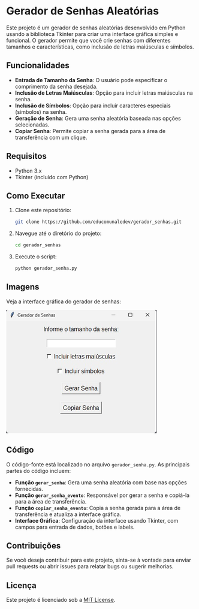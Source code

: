 # Gerador de Senhas Aleatórias

Este projeto é um gerador de senhas aleatórias desenvolvido em Python usando a biblioteca Tkinter para criar uma interface gráfica simples e funcional. O gerador permite que você crie senhas com diferentes tamanhos e características, como inclusão de letras maiúsculas e símbolos. 

## Funcionalidades

- **Entrada de Tamanho da Senha**: O usuário pode especificar o comprimento da senha desejada.
- **Inclusão de Letras Maiúsculas**: Opção para incluir letras maiúsculas na senha.
- **Inclusão de Símbolos**: Opção para incluir caracteres especiais (símbolos) na senha.
- **Geração de Senha**: Gera uma senha aleatória baseada nas opções selecionadas.
- **Copiar Senha**: Permite copiar a senha gerada para a área de transferência com um clique.

## Requisitos

- Python 3.x
- Tkinter (incluído com Python)

## Como Executar

1. Clone este repositório:
   ```sh
   git clone https://github.com/educomunaledev/gerador_senhas.git
   ```

2. Navegue até o diretório do projeto:
   ```sh
   cd gerador_senhas
   ```

3. Execute o script:
   ```sh
   python gerador_senha.py
   ```

## Imagens

Veja a interface gráfica do gerador de senhas:

![Interface do Gerador de Senhas](imagens/captura_gerador_senha.jpeg)

## Código

O código-fonte está localizado no arquivo `gerador_senha.py`. As principais partes do código incluem:

- **Função `gerar_senha`**: Gera uma senha aleatória com base nas opções fornecidas.
- **Função `gerar_senha_evento`**: Responsável por gerar a senha e copiá-la para a área de transferência.
- **Função `copiar_senha_evento`**: Copia a senha gerada para a área de transferência e atualiza a interface gráfica.
- **Interface Gráfica**: Configuração da interface usando Tkinter, com campos para entrada de dados, botões e labels.

## Contribuições

Se você deseja contribuir para este projeto, sinta-se à vontade para enviar pull requests ou abrir issues para relatar bugs ou sugerir melhorias.

## Licença

Este projeto é licenciado sob a [MIT License](LICENSE).

